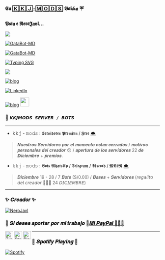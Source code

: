 ### 𝕰𝖚 [🄺🄺🄹-🄼🄾🄳🅂][website] 𝕭𝖔𝖐𝖐𝖆 ☔
### 𝕻𝖘𝖙𝖆 𝖊 𝕹𝖊𝖗𝖔𝕵𝖆𝖛𝖑...
[<img src="https://media.tenor.com/eGVTh8vKAEAAAAAC/itachi.gif">][Instagram]

[Instagram]:https://www.instagram.com/nero.javl/

[website]:https://www.instagram.com/nero.javl/

<p align="center">
</p>
<a href="#"><img title="GataBot-MD" src="https://img.shields.io/badge/Solo eu bokka🥀 -red?colorA=%&colorBF77F48FF=%F77F48FF&style=for-the-badge"></a> 

<a href="#"><img title="GataBot-MD" src="https://img.shields.io/badge/Simpre Finos 🧐🍷 -red?colorA=%F77F48FF&colorB=%F77F48FF&style=for-the-badge"> 

</a>

[![Typing SVG](http://readme-typing-svg.herokuapp.com?font=Fira+Code&weight=100&size=11&pause=435&color=34F6F7&width=435&lines=Redes+de+JAVL+X+KKJ+MODS+%F0%9F%8C%88%E2%9C%A8)](https://git.io/typing-svg)

<a href="https://www.instagram.com/nero.javl/" target="_blank"><img src="https://img.shields.io/badge/-Instagram-%23E4405F?style=for-the-badge&logo=instagram&logoColor=white" target="_blank"></a>


[![blog](https://img.shields.io/badge/YouTube-FF0000?style=for-the-badge&logo=youtube&logoColor=white)
](https://www.youtube.com/@user-it8wp6yl6z)


[![LinkedIn](https://img.shields.io/badge/LinkedIn-0077B5?style=for-the-badge&logo=linkedin&logoColor=white)](www.linkedin.com/in/nero-javl-358529259)


	
[![blog](https://img.shields.io/badge/Nero-Wiii-25D366?style=for-the-badge&logo=whatsapp&logoColor=white 
)](https://wa.me/51914595625) <a href="https://api.whatsapp.com/send/?phone=51914595625"> <img src="https://upload.wikimedia.org/wikipedia/commons/thumb/1/19/WhatsApp_logo-color-vertical.svg/1200px-WhatsApp_logo-color-vertical.svg.png" height="29px">

</a>

### 🍒 ```𝙆𝙆𝙅𝙈𝙊𝘿𝙎 𝙎𝙀𝙍𝙑𝙀𝙍 / 𝘽𝙊𝙏𝙎```
-----
* 𝚔𝚔𝚓 - 𝚖𝚘𝚍𝚜 : 𝕾𝖊𝖗𝖛𝖎𝖉𝖔𝖗𝖊𝖘 𝕻𝖗𝖊𝖒𝖎𝖚𝖓 / 𝕱𝖗𝖊𝖊 🌨
> 𝑵𝒖𝒆𝒔𝒕𝒓𝒐𝒔 𝑺𝒆𝒓𝒗𝒊𝒅𝒐𝒓𝒆𝒔 𝒑𝒐𝒓 𝒆𝒍 𝒎𝒐𝒎𝒆𝒏𝒕𝒐 𝒆𝒔𝒕𝒂𝒏 𝒄𝒆𝒓𝒓𝒂𝒅𝒐𝒔 / 𝒎𝒐𝒕𝒊𝒗𝒐𝒔 𝒑𝒆𝒓𝒔𝒐𝒏𝒂𝒍𝒆𝒔 𝒅𝒆𝒍 𝒄𝒓𝒆𝒂𝒅𝒐𝒓 :confused: / 𝒂𝒑𝒆𝒓𝒕𝒖𝒓𝒂 𝒅𝒆 𝒍𝒐𝒔 𝒔𝒆𝒓𝒗𝒊𝒅𝒐𝒓𝒆𝒔 22 𝒅𝒆 𝘿𝒊𝒄𝒊𝒆𝒎𝒃𝒓𝒆 + 𝒑𝒓𝒆𝒎𝒊𝒐𝒔.
* 𝚔𝚔𝚓 - 𝚖𝚘𝚍𝚜 : 𝕭𝖔𝖙𝖘 𝖂𝖍𝖆𝖙𝖘𝕬𝖕 / 𝕿𝖊𝖑𝖊𝖌𝖗𝖆𝖒 / 𝕯𝖎𝖘𝖈𝖔𝖗𝖉 / 𝕸𝖁𝕷𝕽 🌨
> 𝑫𝒊𝒄𝒊𝒆𝒎𝒃𝒓𝒆 19 - 28 / 7 𝑩𝒐𝒕𝒔 (S/0.00) / 𝑩𝒂𝒔𝒆𝒔 + 𝑺𝒆𝒓𝒗𝒊𝒅𝒐𝒓𝒆𝒔 (𝘳𝘦𝘨𝘢𝘭𝘪𝘵𝘰 𝘥𝘦𝘭 𝘤𝘳𝘦𝘢𝘥𝘰𝘳 🙆🏿‍♂️ 24 𝘋𝘐𝘊𝘐𝘌𝘔𝘉𝘙𝘌)
---
### ✨ 𝑪𝒓𝒆𝒂𝒅𝒐𝒓 ✨          
[![NeroJavl](https://lh3.googleusercontent.com/JUUBM9W8-M-58SrXMmUb-DCMOgXHH99pUx0ebqadqlARchyRLB39F7gnXF8RZB3hfOcSTw=s71)](https://github.com/NeroJavl) 
### 🍄 𝑺𝒊 𝒅𝒆𝒔𝒆𝒂 𝒂𝒑𝒐𝒓𝒕𝒂𝒓 𝒑𝒐𝒓 𝒎𝒊 𝒕𝒓𝒂𝒃𝒂𝒋𝒐 🍄[𝑴𝒊 𝑷𝒂𝒚𝑷𝒂𝒍 🤠👍🏿](https://www.paypal.me/kkjale)
[TikTok]:https://www.tiktok.com/@javlkkj
[Steam]:https://steamcommunity.com/profiles/76561199241634704/
[Pinterest]:https://pin.it/2rVUnFz
[<img align="left" alt="TikTok" width="26px" src="https://www.pngmart.com/files/20/TikTok-Logo-PNG-Photo.png" />][TikTok]
[<img align="left" alt="Steam" width="26px" src="https://cdn.icon-icons.com/icons2/3053/PNG/512/steam_alt_macos_bigsur_icon_189698.png" />][Steam]
[<img align="left" alt="Pinterest" width="26px" src="https://cdn.icon-icons.com/icons2/2119/PNG/512/social_pinterest_icon_131227.png" />][Pinterest]
	
---
### 🛐 𝑺𝒑𝒐𝒕𝒊𝒇𝒚 𝑷𝒍𝒂𝒚𝒊𝒏𝒈 🛐


[![Spotify](https://novatorem-2xd-gh1kp2c5m-nerojavl.vercel.app/api/spotify)](https://open.spotify.com/user/NeroJavl)





